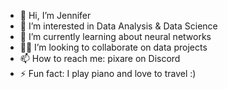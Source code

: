 - 👋 Hi, I’m Jennifer
- 👀 I’m interested in Data Analysis & Data Science
- 🌱 I’m currently learning about neural networks
- 💪🏻 I’m looking to collaborate on data projects
- 📫 How to reach me: pixare on Discord
- ⚡ Fun fact: I play piano and love to travel :) 

<!---
pixare7/pixare7 is a ✨ special ✨ repository because its `README.md` (this file) appears on your GitHub profile.
You can click the Preview link to take a look at your changes.
--->
